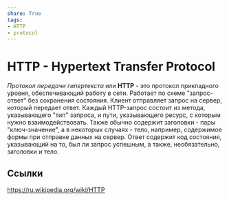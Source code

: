 ```yaml
---
share: True
tags: 
- HTTP
- protocol
---
```

# HTTP - Hypertext Transfer Protocol
*Протокол передачи гипертекста* или **HTTP** - это протокол прикладного уровня, обеспечивающий работу в сети. Работает по схеме "запрос-ответ" без сохранения состояния. Клиент отправляет запрос на сервер, который передает ответ.
Каждый HTTP-запрос состоит из метода, указывающего "тип" запроса, и пути, указывающего ресурс, с которым нужно взаимодействовать. Также обычно содержит заголовки - пары "ключ-значение", а в некоторых случаях - тело, например, содержимое формы при отправке данных на сервер.
Ответ содержит код состояния, указывающий на то, был ли запрос успешным, а также, необязательно, заголовки и тело.
## Ссылки
https://ru.wikipedia.org/wiki/HTTP